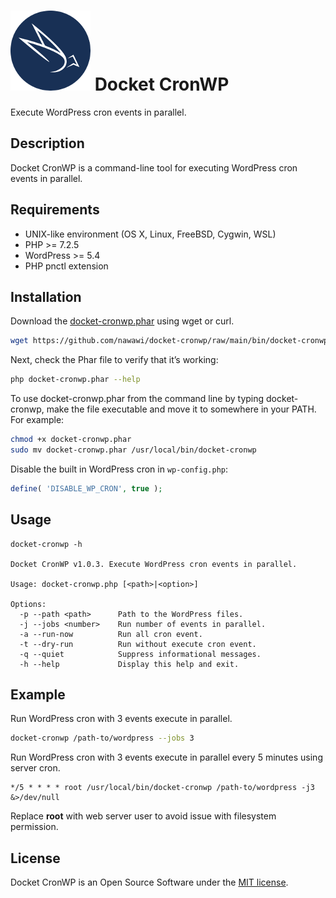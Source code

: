 # ![Docket CronWP](./.docketcache.com/icon-128x128.png) Docket CronWP

Execute WordPress cron events in parallel.

## Description

Docket CronWP is a command-line tool for executing WordPress cron events in parallel.

## Requirements
- UNIX-like environment (OS X, Linux, FreeBSD, Cygwin, WSL)
- PHP >= 7.2.5
- WordPress >= 5.4
- PHP pnctl extension

## Installation

Download the [docket-cronwp.phar](https://github.com/nawawi/docket-cronwp/raw/main/bin/docket-cronwp.phar) using wget or curl.

```sh
wget https://github.com/nawawi/docket-cronwp/raw/main/bin/docket-cronwp.phar
```

Next, check the Phar file to verify that it’s working:

```sh
php docket-cronwp.phar --help
```

To use docket-cronwp.phar from the command line by typing docket-cronwp, make the file executable and move it to somewhere in your PATH. For example:

```sh
chmod +x docket-cronwp.phar
sudo mv docket-cronwp.phar /usr/local/bin/docket-cronwp
```

Disable the built in WordPress cron in `wp-config.php`:
```php
define( 'DISABLE_WP_CRON', true );
```

## Usage
```
docket-cronwp -h

Docket CronWP v1.0.3. Execute WordPress cron events in parallel.

Usage: docket-cronwp.php [<path>|<option>]

Options:
  -p --path <path>      Path to the WordPress files.
  -j --jobs <number>    Run number of events in parallel.
  -a --run-now          Run all cron event.
  -t --dry-run          Run without execute cron event.
  -q --quiet            Suppress informational messages.
  -h --help             Display this help and exit.
```

## Example
Run WordPress cron with 3 events execute in parallel.

```sh
docket-cronwp /path-to/wordpress --jobs 3
```

Run WordPress cron with 3 events execute in parallel every 5 minutes using server cron.  

```
*/5 * * * * root /usr/local/bin/docket-cronwp /path-to/wordpress -j3 &>/dev/null
```

Replace **root** with web server user to avoid issue with filesystem permission.

## License

Docket CronWP is an Open Source Software under the [MIT license](https://github.com/nawawi/docket-cache/blob/master/LICENSE.txt).
